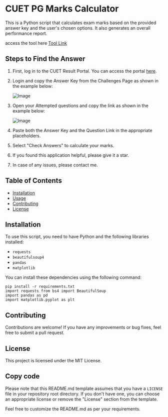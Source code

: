 # CUET PG Marks Calculator

This is a Python script that calculates exam marks based on the provided answer key and the user's chosen options. It also generates an overall performance report.

access the tool here
[Tool Link](https://neelanjan-chakraborty.github.io/CUET_marks_calculator/)

## Steps to Find the Answer

1. First, log in to the CUET Result Portal. You can access the portal [here](https://examinationservices.nic.in/examsys23/root/DownloadAdmitCard.aspx?appFormId=101352311).

2. Login and copy the Answer Key from the Challenges Page as shown in the example below:

   ![Image](https://i.imgur.com/9dzYJZ1.gif)

3. Open your Attempted questions and copy the link as shown in the example below:

   ![Image](https://i.ibb.co/FVwGm6L/Screenshot-179.png)

4. Paste both the Answer Key and the Question Link in the appropriate placeholders.

5. Select "Check Answers" to calculate your marks.

6. If you found this application helpful, please give it a star.

7. In case of any issues, please contact me.


## Table of Contents
- [Installation](#installation)
- [Usage](#usage)
- [Contributing](#contributing)
- [License](#license)

## Installation

To use this script, you need to have Python and the following libraries installed:

- `requests`
- `beautifulsoup4`
- `pandas`
- `matplotlib`

You can install these dependencies using the following command:

```shell
pip install -r requirements.txt
import requests from bs4 import BeautifulSoup
import pandas as pd
import matplotlib.pyplot as plt
```

## Contributing
Contributions are welcome! If you have any improvements or bug fixes, feel free to submit a pull request.

## License
This project is licensed under the MIT License.


## Copy code

Please note that this README.md template assumes that you have a `LICENSE` file in your repository root directory. If you don't have one, you can choose an appropriate license or remove the "License" section from the template.

Feel free to customize the README.md as per your requirements.
